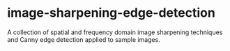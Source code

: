 # image-sharpening-edge-detection
A collection of spatial and frequency domain image sharpening techniques and Canny edge detection applied to sample images.
